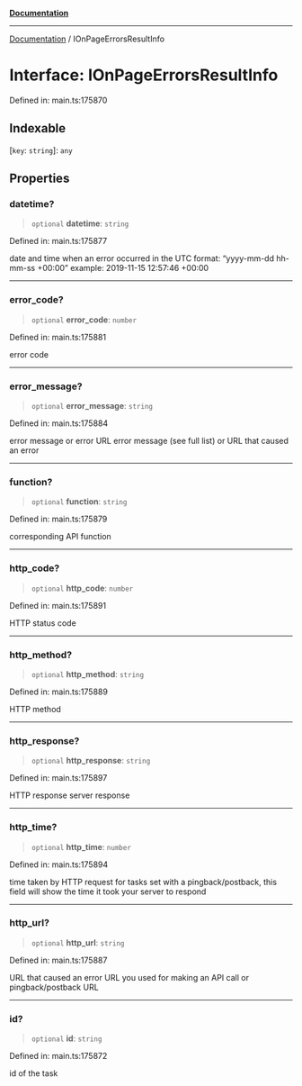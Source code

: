 [**Documentation**](../README.md)

***

[Documentation](../README.md) / IOnPageErrorsResultInfo

# Interface: IOnPageErrorsResultInfo

Defined in: main.ts:175870

## Indexable

\[`key`: `string`\]: `any`

## Properties

### datetime?

> `optional` **datetime**: `string`

Defined in: main.ts:175877

date and time when an error occurred
in the UTC format: “yyyy-mm-dd hh-mm-ss +00:00”
example:
2019-11-15 12:57:46 +00:00

***

### error\_code?

> `optional` **error\_code**: `number`

Defined in: main.ts:175881

error code

***

### error\_message?

> `optional` **error\_message**: `string`

Defined in: main.ts:175884

error message or error URL
error message (see full list) or URL that caused an error

***

### function?

> `optional` **function**: `string`

Defined in: main.ts:175879

corresponding API function

***

### http\_code?

> `optional` **http\_code**: `number`

Defined in: main.ts:175891

HTTP status code

***

### http\_method?

> `optional` **http\_method**: `string`

Defined in: main.ts:175889

HTTP method

***

### http\_response?

> `optional` **http\_response**: `string`

Defined in: main.ts:175897

HTTP response
server response

***

### http\_time?

> `optional` **http\_time**: `number`

Defined in: main.ts:175894

time taken by HTTP request
for tasks set with a pingback/postback, this field will show the time it took your server to respond

***

### http\_url?

> `optional` **http\_url**: `string`

Defined in: main.ts:175887

URL that caused an error
URL you used for making an API call or pingback/postback URL

***

### id?

> `optional` **id**: `string`

Defined in: main.ts:175872

id of the task
